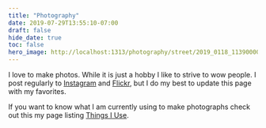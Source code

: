 ```yaml
---
title: "Photography"
date: 2019-07-29T13:55:10-07:00
draft: false
hide_date: true
toc: false
hero_image: http://localhost:1313/photography/street/2019_0118_11390000_huff9a791a1041c660c51112ac6e428962_16748870_1280x0_resize_q90_box.jpg
---
```


I love to make photos. While it is just a hobby I like to strive to wow people. I post regularly to [Instagram](https://instagram.com/duffy0) and [Flickr](https://www.flickr.com/people/dffy/), but I do my best to update this page with my favorites.

If you want to know what I am currently using to make photographs check out this my page listing [Things I Use](/uses/#camera-gear).
